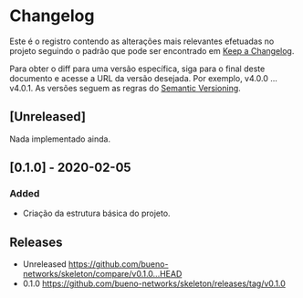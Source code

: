 # Changelog

Este é o registro contendo as alterações mais relevantes efetuadas no projeto seguindo o padrão que pode ser encontrado em [Keep a Changelog](https://keepachangelog.com/en/1.0.0).

Para obter o diff para uma versão específica, siga para o final deste documento e acesse a URL da versão desejada. Por exemplo, v4.0.0 ... v4.0.1.
As versões seguem as regras do [Semantic Versioning](https://semver.org/lang/pt-BR).

## \[Unreleased]

Nada implementado ainda.

## \[0.1.0] - 2020-02-05

### Added

* Criação da estrutura básica do projeto.

## Releases

* Unreleased <https://github.com/bueno-networks/skeleton/compare/v0.1.0...HEAD>
* 0.1.0 <https://github.com/bueno-networks/skeleton/releases/tag/v0.1.0>
